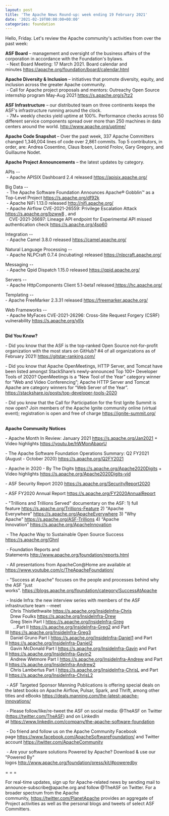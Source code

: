 ```yaml
---
layout: post
title: 'The Apache News Round-up: week ending 19 February 2021'
date: '2021-02-19T00:00:00+00:00'
categories: foundation
---
```

<p></p><p></p><p>Hello, Friday. Let's review the Apache community's activities from over the past week:</p><p><span style="font-weight: 700;">ASF Board</span>&nbsp;– management and oversight of the business affairs of the corporation in accordance with the Foundation's bylaws.&nbsp;<br>&nbsp;- Next Board Meeting: 17 March 2021. Board calendar and minutes&nbsp;<a href="https://apache.org/foundation/board/calendar.html" target="_blank">https://apache.org/foundation/board/calendar.html</a></p><p></p><p><b>Apache Diversity &amp; Inclusion</b>&nbsp;– initiatives that promote diversity, equity, and inclusion across the greater Apache community.<br>&nbsp;-&nbsp;Call for Apache project proposals and mentors: Outreachy Open Source internship program May-Aug 2021 <a href="https://s.apache.org/s7tz2">https://s.apache.org/s7tz2</a></p><p><span style="font-weight: 700;">ASF Infrastructure</span>&nbsp;– our distributed team on three continents keeps the ASF's infrastructure running around the clock.<br>&nbsp;- 7M+ weekly checks yield uptime at 100%. Performance checks across 50 different service components spread over more than 250 machines in data centers around the world.&nbsp;<a href="http://www.apache.org/uptime/" target="_blank">http://www.apache.org/uptime/</a><br></p><p><span style="font-weight: 700;">Apache Code Snapshot&nbsp;</span>– Over the past week, 337 Apache Committers changed 1,346,004 lines of 
code over 2,861 commits.&nbsp;Top 5 contributors, in order, are: Andrea Cosentino, Claus Ibsen, Leonid Frolov, Gary Gregory, and Guillaume Nodet. &nbsp; &nbsp; <br></p><p><span style="font-weight: 700;">Apache Project Announcements</span>&nbsp;– the latest updates by category.</p><p>APIs --<br>&nbsp;- Apache <span class="il">APISIX</span> <span class="il">Dashboard</span> 2.4 released <a href="https://apisix.apache.org/" rel="noreferrer" target="_blank" data-saferedirecturl="https://www.google.com/url?q=https://apisix.apache.org/&amp;source=gmail&amp;ust=1613743818258000&amp;usg=AFQjCNF6Q6t7lwGLuTelzK3c2_aJjjZlsw">https://<span class="il">apisix</span>.apache.org/</a></p><p>Big Data --<br>&nbsp;- The Apache Software Foundation Announces Apache® Gobblin™ as a Top-Level Project <a href="https://s.apache.org/df92k" target="_blank">https://s.apache.org/df92k</a><br>&nbsp;- Apache <span class="il">NiFi</span> 1.13.0 released <a href="http://nifi.apache.org/" rel="noreferrer" target="_blank" data-saferedirecturl="https://www.google.com/url?q=http://nifi.apache.org/&amp;source=gmail&amp;ust=1613744012328000&amp;usg=AFQjCNE407aImtcSBcf6gcz89cof-8XYDw">http://<span class="il">nifi</span>.apache.org/</a><br>&nbsp;- Apache Airflow CVE-2021-26559: Privilege Escalation Attack <a href="https://s.apache.org/bzww8">https://s.apache.org/bzww8</a> , and <br>&nbsp;&nbsp; CVE-2021-26697: Lineage API endpoint for Experimental API missed authentication check <a href="https://s.apache.org/4sp60">https://s.apache.org/4sp60</a></p><p>Integration --<br>
&nbsp;- Apache <span class="il">Camel</span> 3.8.0 released <a href="https://camel.apache.org/" rel="noreferrer" target="_blank" data-saferedirecturl="https://www.google.com/url?q=https://camel.apache.org/&amp;source=gmail&amp;ust=1613743846511000&amp;usg=AFQjCNGylNqXmQCWyP35TZIPrN-2WyC5YA">https://<span class="il">camel</span>.apache.org/</a></p>Natural Language Processing --<br>&nbsp;- Apache <span class="il">NLPCraft</span> 0.7.4 (incubating) released <a href="https://nlpcraft.apache.org/" rel="noreferrer" target="_blank" data-saferedirecturl="https://www.google.com/url?q=https://nlpcraft.apache.org/&amp;source=gmail&amp;ust=1613743881337000&amp;usg=AFQjCNHy_FwMHAgV_4ieqlDebJNYI65ubQ">https://<span class="il">nlpcraft</span>.apache.org/</a><p></p><p>Messaging --<br>&nbsp;- Apache <span class="il">Qpid</span> <span class="il">Dispatch</span> 1.15.0 released <a href="https://qpid.apache.org/" rel="noreferrer" target="_blank" data-saferedirecturl="https://www.google.com/url?q=https://qpid.apache.org/&amp;source=gmail&amp;ust=1613743781304000&amp;usg=AFQjCNHiW8GUEozRQHFpEGTuiugv3JCjZw">https://<span class="il">qpid</span>.apache.org/</a></p><p>Servers --<br>&nbsp;- Apache <span class="il">HttpComponents</span> <span class="il">Client</span> 5.1-beta1 released<a href="https://hc.apache.org/" rel="noreferrer" target="_blank" data-saferedirecturl="https://www.google.com/url?q=https://hc.apache.org/&amp;source=gmail&amp;ust=1613743734766000&amp;usg=AFQjCNFYYuP2K0Ia8wHk25Mmk4mmxul9lw"> </a><a href="https://hc.apache.org/" target="_blank">https://hc.apache.org/</a></p><p>Templating --<br>- Apache <span class="il">FreeMarker</span> 2.3.31 released <a href="https://freemarker.apache.org/" rel="noreferrer" target="_blank" data-saferedirecturl="https://www.google.com/url?q=https://freemarker.apache.org/&amp;source=gmail&amp;ust=1613744058898000&amp;usg=AFQjCNFNFwCVlT38hXSNLWIROxAv2TNgMg">https://<span class="il">freemarker</span>.apache.org/</a></p><p>Web Frameworks --<br>&nbsp;- Apache MyFaces CVE-2021-26296: Cross-Site Request Forgery (CSRF) vulnerability <a href="https://s.apache.org/ylllx">https://s.apache.org/ylllx</a><br><br></p><span style="font-weight: 700;"></span><span style="font-weight: 700;"></span><p></p><p></p><span style="font-weight: 700;"></span><p><span style="font-weight: 700;">Did You Know?</span></p><p>- Did you know that the ASF is the top-ranked Open Source not-for-profit organization with the most stars on GitHub? #4 of all organizations as of February 2021! <a href="https://gitstar-ranking.com/" target="_blank">https://gitstar-ranking.com/</a><br></p><p>- Did you know that Apache OpenMeetings, HTTP Server, and Tomcat have been listed amongst StackShare’s newly-announced Top 100+ Developer Tools of 2020? OpenMeetings is a “New Tool of the Year” category winner for “Web and Video Conferencing”; Apache HTTP Server and Tomcat Apache are category winners for “Web Server of the Year”. <a href="https://stackshare.io/posts/top-developer-tools-2020" target="_blank">https://stackshare.io/posts/top-developer-tools-2020</a></p><p>- Did you know that the Call for Participation for the first Ignite Summit is now open? Join members of the Apache Ignite community online (virtual event); registration is open and free of charge <a href="https://ignite-summit.org/" target="_blank">https://ignite-summit.org/</a></p><p><span style="font-weight: 700;"><br>Apache Community Notices</span></p><p>- Apache Month In Review: January 2021 <a href="https://s.apache.org/Jan2021" target="_blank">https://s.apache.org/Jan2021</a> + Video highlights <a href="https://youtu.be/hWMonAbaprU" target="_blank">https://youtu.be/hWMonAbaprU</a></p><p>- The Apache Software Foundation Operations Summary: Q2 FY2021 (August - October 2020) <a href="https://s.apache.org/Q2FY2021" target="_blank">https://s.apache.org/Q2FY2021</a><br></p><p>- Apache in 2020 - By The Digits&nbsp;<font color="#337ab7"><a href="https://s.apache.org/Apache2020Digits" target="_blank">https://s.apache.org/Apache2020Digits</a>&nbsp;</font>+ Video highlights&nbsp;<a href="https://s.apache.org/Apache2020Digits-vid" target="_blank">https://s.apache.org/Apache2020Digits-vid</a></p><p>- ASF Security Report 2020 <a href="https://s.apache.org/SecurityReport2020" target="_blank">https://s.apache.org/SecurityReport2020</a><br></p><p>- ASF FY2020 Annual Report <a href="https://s.apache.org/FY2020AnnualReport" target="_blank">https://s.apache.org/FY2020AnnualReport</a> <br></p><p>- "Trillions and Trillions Served" documentary on the ASF: 1) full feature&nbsp;<a href="https://s.apache.org/Trillions-Feature" target="_blank">https://s.apache.org/Trillions-Feature</a>&nbsp;2) "Apache Everywhere"&nbsp;<a href="https://s.apache.org/ApacheEverywhere" target="_blank">https://s.apache.org/ApacheEverywhere</a>&nbsp;3) "Why Apache"&nbsp;<a href="https://s.apache.org/ASF-Trillions" target="_blank">https://s.apache.org/ASF-Trillions</a>&nbsp;4)&nbsp;“Apache Innovation”&nbsp;<a href="https://s.apache.org/ApacheInnovation" target="_blank">https://s.apache.org/ApacheInnovation</a>&nbsp;</p><p>&nbsp;- The Apache Way to Sustainable Open Source Success <a href="https://s.apache.org/GhnI" target="_blank">https://s.apache.org/GhnI</a><br></p><p>&nbsp;- Foundation Reports and Statements&nbsp;<a href="http://www.apache.org/foundation/reports.html" target="_blank">http://www.apache.org/foundation/reports.html</a><br></p><p>&nbsp;- All presentations from ApacheCon@Home are available at <a href="https://www.youtube.com/c/TheApacheFoundation/" target="_blank">https://www.youtube.com/c/TheApacheFoundation/</a>&nbsp;</p><p>&nbsp;- "Success at Apache" focuses on the people and processes behind why the ASF "just works".&nbsp;<a href="https://blogs.apache.org/foundation/category/SuccessAtApache" target="_blank">https://blogs.apache.org/foundation/category/SuccessAtApache</a><br></p><div><p>&nbsp;- Inside Infra: the new interview series with members of the ASF infrastructure team --meet&nbsp;<br>&nbsp; &nbsp; Chris Thistlethwaite&nbsp;<a href="https://s.apache.org/InsideInfra-Chris" target="_blank">https://s.apache.org/InsideInfra-Chris</a><br>&nbsp; &nbsp; Drew Foulks&nbsp;<a href="https://s.apache.org/InsideInfra-Drew" rel="noreferrer" target="_blank" data-saferedirecturl="https://www.google.com/url?q=https://s.apache.org/InsideInfra-Drew&amp;source=gmail&amp;ust=1588339104628000&amp;usg=AFQjCNF9dVEn48pV7o9HBG14sP9uprU8Xw">https://s.apache.org/InsideInf<wbr>ra-Drew</a><br>&nbsp; &nbsp; Greg Stein Part I&nbsp;<a href="https://s.apache.org/InsideInfra-Greg" target="_blank">https://s.apache.org/InsideInfra-Greg</a><br>&nbsp; &nbsp; &nbsp; ...Part II&nbsp;<a href="https://s.apache.org/InsideInfra-Greg2" target="_blank">https://s.apache.org/InsideInfra-Greg2</a>&nbsp;and Part III&nbsp;<a href="https://s.apache.org/InsideInfra-Greg3" target="_blank">https://s.apache.org/InsideInfra-Greg3</a><br>&nbsp; &nbsp; Daniel Gruno Part I&nbsp;<a href="https://s.apache.org/InsideInfra-Daniel1" target="_blank">https://s.apache.org/InsideInfra-Daniel1</a>&nbsp;and Part II&nbsp;<a href="https://s.apache.org/InsideInfra-Daniel2" target="_blank">https://s.apache.org/InsideInfra-Daniel2</a><br>&nbsp;&nbsp;&nbsp; Gavin McDonald Part I&nbsp;<a href="https://s.apache.org/InsideInfra-Gavin" target="_blank">https://s.apache.org/InsideInfra-Gavin</a>&nbsp;and Part II&nbsp;<a href="https://s.apache.org/InsideInfra-Gavin2" target="_blank">https://s.apache.org/InsideInfra-Gavin2</a><br>&nbsp;&nbsp;&nbsp; Andrew Wetmore Part I&nbsp;<a href="https://s.apache.org/InsideInfra-Andrew" target="_blank">https://s.apache.org/InsideInfra-Andrew</a>&nbsp;and Part II&nbsp;<a href="https://s.apache.org/InsideInfra-Andrew2" target="_blank">https://s.apache.org/InsideInfra-Andrew2</a><br>&nbsp; &nbsp; Chris Lambertus Part I&nbsp;<a href="https://s.apache.org/InsideInfra-ChrisL" rel="noreferrer" target="_blank" data-saferedirecturl="https://www.google.com/url?q=https://s.apache.org/InsideInfra-ChrisL&amp;source=gmail&amp;ust=1610728495699000&amp;usg=AFQjCNGJOd0cCF_G1Wbr7dcZEq2aymMGKw" style="background-color: rgb(255, 255, 255);">https://s.apache.org/InsideInf<wbr>ra-ChrisL</a>&nbsp;and Part II&nbsp;<a href="https://s.apache.org/InsideInfra-ChrisL2" target="_blank">https://s.apache.org/InsideInfra-ChrisL2</a></p></div><div><p>&nbsp;- ASF Targeted Sponsor Manning Publications is offering special deals on the latest books on Apache Airflow, Pulsar, Spark, and Thrift, among other titles and eBooks&nbsp;<a href="https://deals.manning.com/the-latest-apache-innovations/" target="_blank">https://deals.manning.com/the-latest-apache-innovations/</a></p><p>&nbsp;- Please follow/like/re-tweet the ASF on social media: @TheASF on Twitter (<a href="https://twitter.com/TheASF">https://twitter.com/TheASF</a>) and on LinkedIn at&nbsp;<a href="https://www.linkedin.com/company/the-apache-software-foundation">https://www.linkedin.com/company/the-apache-software-foundation</a></p><p>&nbsp;- Do friend and follow us on the Apache Community Facebook page&nbsp;<a href="https://www.facebook.com/ApacheSoftwareFoundation/">https://www.facebook.com/ApacheSoftwareFoundation/</a>&nbsp;and Twitter account&nbsp;<a href="https://twitter.com/ApacheCommunity">https://twitter.com/ApacheCommunity</a></p></div><div>&nbsp;- Are your software solutions Powered by Apache? Download &amp; use our "Powered By" logos&nbsp;<a href="http://www.apache.org/foundation/press/kit/#poweredby" target="_blank">http://www.apache.org/foundation/press/kit/#poweredby</a><br></div><p><span class="LrzXr"></span><span class="LrzXr"></span></p><div><p>= = =</p><p>For real-time updates, sign up for Apache-related news by sending mail to announce-subscribe@apache.org and follow @TheASF on Twitter. For a broader spectrum from the Apache community,&nbsp;<a href="https://twitter.com/PlanetApache">https://twitter.com/PlanetApache</a>&nbsp;provides an aggregate of Project activities as well as the personal blogs and tweets of select ASF Committers.</p></div><p></p><p></p>

